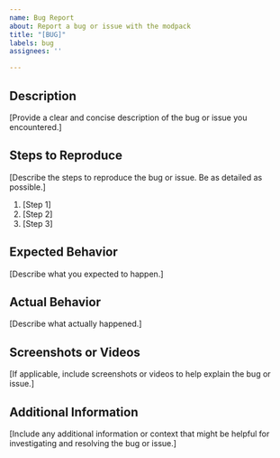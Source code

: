 ```yaml
---
name: Bug Report
about: Report a bug or issue with the modpack
title: "[BUG]"
labels: bug
assignees: ''

---
```


## Description
[Provide a clear and concise description of the bug or issue you encountered.]

## Steps to Reproduce
[Describe the steps to reproduce the bug or issue. Be as detailed as possible.]

1. [Step 1]
2. [Step 2]
3. [Step 3]

## Expected Behavior
[Describe what you expected to happen.]

## Actual Behavior
[Describe what actually happened.]

## Screenshots or Videos
[If applicable, include screenshots or videos to help explain the bug or issue.]

## Additional Information
[Include any additional information or context that might be helpful for investigating and resolving the bug or issue.]

